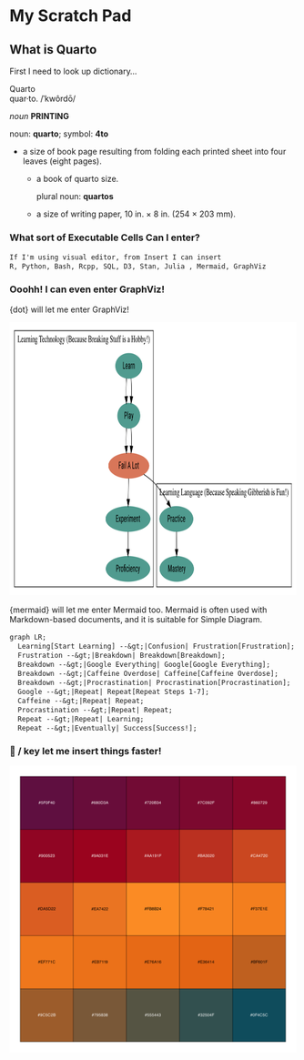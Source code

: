 # My Scratch Pad

## What is Quarto

First I need to look up dictionary…

Quarto  
quar·to. /ˈkwôrdō/

*noun* **PRINTING**

noun: **quarto**; symbol: **4to**

- a size of book page resulting from folding each printed sheet into
  four leaves (eight pages).

  - a book of quarto size.

    plural noun: **quartos**

  - a size of writing paper, 10 in. × 8 in. (254 × 203 mm).

### What sort of Executable Cells Can I enter?

    If I'm using visual editor, from Insert I can insert  
    R, Python, Bash, Rcpp, SQL, D3, Stan, Julia , Mermaid, GraphViz

### Ooohh! I can even enter GraphViz!

{dot} will let me enter GraphViz!

<div>

<div>

<img src="week38_scratchpad_files/figure-commonmark/dot-figure-1.png"
style="width:10in;height:5in" />

</div>

</div>

{mermaid} will let me enter Mermaid too. Mermaid is often used with
Markdown-based documents, and it is suitable for Simple Diagram.

``` mermaid
graph LR;
  Learning[Start Learning] --&gt;|Confusion| Frustration[Frustration];
  Frustration --&gt;|Breakdown| Breakdown[Breakdown];
  Breakdown --&gt;|Google Everything| Google[Google Everything];
  Breakdown --&gt;|Caffeine Overdose| Caffeine[Caffeine Overdose];
  Breakdown --&gt;|Procrastination| Procrastination[Procrastination];
  Google --&gt;|Repeat| Repeat[Repeat Steps 1-7];
  Caffeine --&gt;|Repeat| Repeat;
  Procrastination --&gt;|Repeat| Repeat;
  Repeat --&gt;|Repeat| Learning;
  Repeat --&gt;|Eventually| Success[Success!];

```

### 🤩 / key let me insert things faster!

![](week38_scratchpad_files/figure-commonmark/r_test-1.svg)
